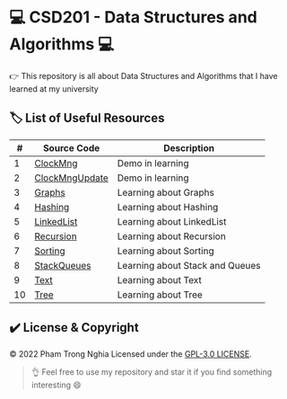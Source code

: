 # 💻 CSD201 - Data Structures and Algorithms 💻

👉 This repository is all about Data Structures and Algorithms that I have learned at my university

## 🏷️ List of Useful Resources

#| Source Code | Description
-| ----------- | -----------
1| [ClockMng](https://github.com/ptnghia3502/data-structure-and-algorithms/tree/main/ClockMng) | Demo in learning
2| [ClockMngUpdate](https://github.com/ptnghia3502/data-structure-and-algorithms/tree/main/ClockMngUpdate) | Demo in learning
3| [Graphs](https://github.com/ptnghia3502/data-structure-and-algorithms/tree/main/Graphs) | Learning about Graphs
4| [Hashing](https://github.com/ptnghia3502/data-structure-and-algorithms/tree/main/Hashing) | Learning about Hashing
5| [LinkedList](https://github.com/ptnghia3502/data-structure-and-algorithms/tree/main/LinkedList) | Learning about LinkedList
6| [Recursion](https://github.com/ptnghia3502/data-structure-and-algorithms/tree/main/Recursion) | Learning about Recursion
7| [Sorting](https://github.com/ptnghia3502/data-structure-and-algorithms/tree/main/Sorting) | Learning about Sorting
8| [StackQueues](https://github.com/ptnghia3502/data-structure-and-algorithms/tree/main/StackQueues) | Learning about Stack and Queues
9| [Text](https://github.com/ptnghia3502/data-structure-and-algorithms/tree/main/Text) | Learning about Text
10| [Tree](https://github.com/ptnghia3502/data-structure-and-algorithms/tree/main/Tree) | Learning about Tree

## ✔️ License & Copyright
&copy; 2022 Pham Trong Nghia Licensed under the [GPL-3.0 LICENSE](https://github.com/ptnghia3502/object-oriented-programming/blob/main/README.md).

> 👌 Feel free to use my repository and star it if you find something interesting 😄

